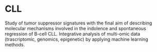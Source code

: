 # CLL 
Study of tumor suppressor signatures with the final aim of describing molecular mechanisms involved in the indolence and spontaneous regression of B-cell CLL.
Integrative analysis of multi-omic data (trascriptomic, genomics, epigenetic) by applying machine learning methods.
